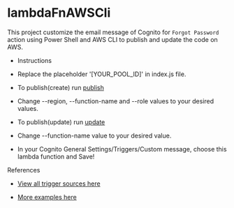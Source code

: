 # lambdaFnAWSCli
This project customize the email message of Cognito for `Forgot Password` action using Power Shell and AWS CLI to publish and update the code on AWS.

* Instructions

* Replace the placeholder '[YOUR_POOL_ID]' in index.js file.
* To publish(create) run [publish](./publish_lambda_function.ps1)
* Change --region, --function-name and --role values to your desired values. 
* To publish(update) run [update](./update_lambda_function.ps1)
* Change --function-name value to your desired value. 
* In your Cognito General Settings/Triggers/Custom message, choose this lambda function and Save!

References
* [View all trigger sources here](https://docs.aws.amazon.com/cognito/latest/developerguide/cognito-user-pools-lambda-trigger-syntax-shared.html)

* [More examples here](https://docs.aws.amazon.com/cognito/latest/developerguide/cognito-user-pools-lambda-trigger-examples.html#aws-lambda-triggers-custom-message-example)
